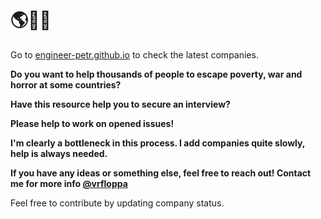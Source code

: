# 🌎🚜🐷
Go to [engineer-petr.github.io](https://engineer-petr.github.io/) to check the latest companies.

**Do you want to help thousands of people to escape poverty, war and horror at some countries?**

**Have this resource help you to secure an interview?**

**Please help to work on opened issues!**

**I'm clearly a bottleneck in this process. I add companies quite slowly, help is always needed.**

**If you have any ideas or something else, feel free to reach out! Contact me for more info [@vrfloppa](https://t.me/vrfloppa)**

Feel free to contribute by updating company status.
